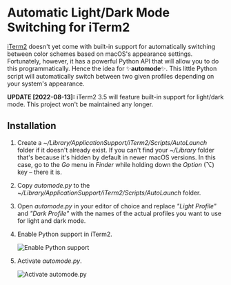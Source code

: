 # Automatic Light/Dark Mode Switching for iTerm2

[iTerm2](https://iterm2.com) doesn't yet come with built-in support for automatically switching between color schemes based on macOS's appearance settings.  Fortunately, however, it has a powerful Python API that will allow you to do this programmatically.  Hence the idea for ✨**automode**✨.  This little Python script will automatically switch between two given profiles depending on your system's appearance.

**UPDATE [2022-08-13]:** iTerm2 3.5 will feature built-in support for light/dark mode.  This project won't be maintained any longer.

## Installation

1. Create a _\~/Library/ApplicationSupport/iTerm2/Scripts/AutoLaunch_ folder if it doesn't already exist.  If you can't find your _\~/Library_ folder that's because it's hidden by default in newer macOS versions.  In this case, go to the _Go_ menu in _Finder_ while holding down the _Option_ (⌥) key – there it is.

2. Copy  _automode.py_ to the _\~/Library/ApplicationSupport/iTerm2/Scripts/AutoLaunch_ folder.

3. Open _automode.py_ in your editor of choice and replace _"Light Profile"_ and _"Dark Profile"_ with the names of the actual profiles you want to use for light and dark mode.

4. Enable Python support in iTerm2.

   ![Enable Python support](https://user-images.githubusercontent.com/1433751/129531101-e77084aa-d17f-4f07-87a4-4cfe779e807e.png)

5. Activate _automode.py_.

   ![Activate automode.py](https://user-images.githubusercontent.com/1433751/129531189-d8642634-a3c9-4467-b250-68b79a234c46.png)
